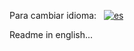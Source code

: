Para cambiar idioma:&nbsp;&nbsp;
[![es](https://img.shields.io/badge/lang-es-yellow.svg)](/README.md) 



Readme in english...